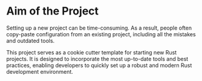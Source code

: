 # Aim of the Project
Setting up a new project can be time-consuming. As a result, people often copy-paste configuration from an existing project, including all the mistakes and outdated tools. 

This project serves as a cookie cutter template for starting new Rust projects. It is designed to incorporate the most up-to-date tools and best practices, enabling developers to quickly set up a robust and modern Rust development environment.

